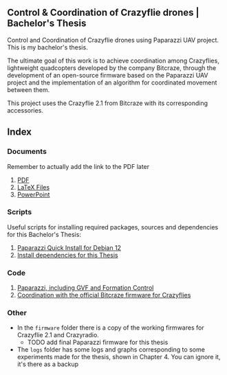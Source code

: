 ## Control & Coordination of Crazyflie drones | Bachelor's Thesis
Control and Coordination of Crazyflie drones using Paparazzi UAV project. This is my bachelor's thesis.

The ultimate goal of this work is to achieve coordination among Crazyflies, 
lightweight quadcopters developed by the company Bitcraze, 
through the development of an open-source firmware based on the Paparazzi UAV project 
and the implementation of an algorithm for coordinated movement between them.

This project uses the Crazyflie 2.1 from Bitcraze with its corresponding accessories.

## Index

### Documents
Remember to actually add the link to the PDF later
1. [PDF](https://github.com/Pelochus/bt-crazyflies/tree/main/docs/LaTeX/pdf/)
2. [LaTeX Files](https://github.com/Pelochus/bt-crazyflies/tree/main/docs/LaTeX)
3. [PowerPoint](https://github.com/Pelochus/bt-crazyflies/tree/main/docs/PowerPoint)

### Scripts
Useful scripts for installing required packages, sources and dependencies for this Bachelor's Thesis:
1. [Paparazzi Quick Install for Debian 12](https://github.com/Pelochus/bt-crazyflies/tree/main/scripts/debian#Quick-Install)
2. [Install dependencies for this Thesis](https://github.com/Pelochus/bt-crazyflies/tree/main/scripts/deps#Quick-Install)

### Code

1. [Paparazzi, including GVF and Formation Control](https://github.com/Pelochus/paparazzi/tree/ec03feb68fccda4952f111c9f7663a54e2cbcce8)
1. [Coordination with the official Bitcraze firmware for Crazyflies](https://github.com/Pelochus/bt-crazyflies/tree/main/python)

### Other
- In the `firmware` folder there is a copy of the working firmwares for Crazyflie 2.1 and Crazyradio.
    - TODO add final Paparazzi firmware for this thesis
- The `logs` folder has some logs and graphs corresponding to some experiments made for the thesis, shown in Chapter 4. You can ignore it, it's there as a backup
